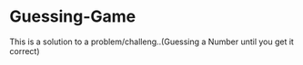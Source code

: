# Guessing-Game
This is a solution to a problem/challeng..(Guessing a Number until you get it correct)
